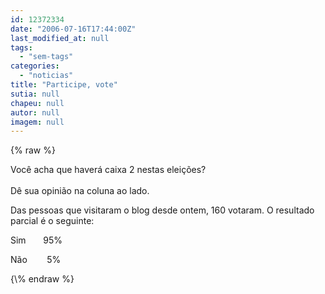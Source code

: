 ```yaml
---
id: 12372334
date: "2006-07-16T17:44:00Z"
last_modified_at: null
tags:
  - "sem-tags"
categories:
  - "noticias"
title: "Participe, vote"
sutia: null
chapeu: null
autor: null
imagem: null
---
```

{\% raw %}
<p><P>Você acha que haverá caixa 2 nestas eleições?<BR><BR>Dê sua opinião na coluna ao lado. </P></p>
<p><P>Das pessoas que visitaram o blog desde ontem, 160 votaram. O resultado parcial é o seguinte:</P></p>
<p><P>Sim&nbsp;&nbsp;&nbsp;&nbsp;&nbsp;&nbsp; 95%</P></p>
<p><P>Não&nbsp;&nbsp;&nbsp;&nbsp;&nbsp;&nbsp;&nbsp;&nbsp;5%</P> </p>
{\% endraw %}